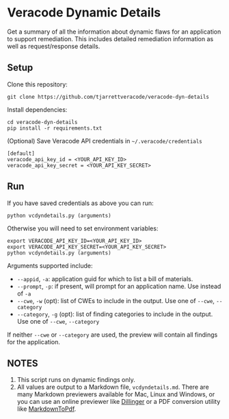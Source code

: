 # Veracode Dynamic Details

Get a summary of all the information about dynamic flaws for an application to support remediation. This includes detailed remediation information as well as request/response details.

## Setup

Clone this repository:

    git clone https://github.com/tjarrettveracode/veracode-dyn-details

Install dependencies:

    cd veracode-dyn-details
    pip install -r requirements.txt

(Optional) Save Veracode API credentials in `~/.veracode/credentials`

    [default]
    veracode_api_key_id = <YOUR_API_KEY_ID>
    veracode_api_key_secret = <YOUR_API_KEY_SECRET>

## Run

If you have saved credentials as above you can run:

    python vcdyndetails.py (arguments)

Otherwise you will need to set environment variables:

    export VERACODE_API_KEY_ID=<YOUR_API_KEY_ID>
    export VERACODE_API_KEY_SECRET=<YOUR_API_KEY_SECRET>
    python vcdyndetails.py (arguments)

Arguments supported include:

* `--appid`, `-a`: application guid for which to list a bill of materials.
* `--prompt`, `-p`: if present, will prompt for an application name. Use instead of `-a`
* `--cwe`, `-w` (opt): list of CWEs to include in the output. Use one of `--cwe`, `--category`
* `--category`, `-g` (opt): list of finding categories to include in the output. Use one of `--cwe`, `--category`

If neither `--cwe` or `--category` are used, the preview will contain all findings for the application.

## NOTES

1. This script runs on dynamic findings only.
1. All values are output to a Markdown file, `vcdyndetails.md`. There are many Markdown previewers available for Mac, Linux and Windows, or you can use an online previewer like [Dillinger](https://dillinger.io/) or a PDF conversion utility like [MarkdownToPdf](https://www.markdowntopdf.com/).

